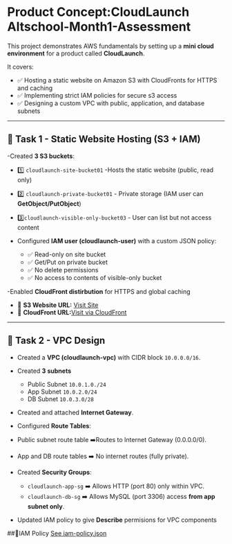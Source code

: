 #  Product Concept:CloudLaunch Altschool-Month1-Assessment

This project demonstrates AWS fundamentals by setting up a **mini cloud environment** for a product called **CloudLaunch**.  

It covers:
- ✅ Hosting a static website on Amazon S3 with CloudFronts for HTTPS and   caching
- ✅ Implementing strict IAM policies for secure s3 access
- ✅ Designing a custom VPC with public, application, and database subnets

----
## 📌 Task 1 - Static Website Hosting (S3 + IAM)
-Created **3 S3 buckets**:
- 1️⃣ `cloudlaunch-site-bucket01` -Hosts the static website (public, read only)
- 2️⃣ `cloudlaunch-private-bucket01` - Private storage (IAM user can **GetObject/PutObject**)
- 3️⃣`cloudlaunch-visible-only-bucket03` - User can list but not access content

- Configured **IAM user (cloudlaunch-user)** with a custom JSON policy:
  - ✅ Read-only on site bucket
  - ✅ Get/Put on private bucket
  - ✅ No delete permissions
  - ✅ No access to contents of visible-only bucket

-Enabled **CloudFront distirbution** for HTTPS and global caching  
- 🔗 **S3 Website URL:** [Visit Site](http://cloudlaunch-site-bucket01.s3-website-eu-west-1.amazonaws.com/)  
- 🔗 **CloudFront URL:**[Visit via CloudFront](https://d3tlbzfxua5xg7.cloudfront.net/)

---
## 📌 Task 2 - VPC Design
- Created a **VPC (cloudlaunch-vpc)** with CIDR block `10.0.0.0/16`.
- Created **3 subnets**
   - Public Subnet `10.0.1.0./24`
   - App Subnet `10.0.2.0/24`
   - DB Subnet `10.0.3.0/28`

- Created and attached **Internet Gateway**.
- Configured **Route Tables**:
 -  Public subnet route table ➡️Routes to Internet Gateway (0.0.0.0/0).
 -  App and DB route tables ➡️ No internet routes (fully private).  

- Created  **Security Groups**:
  - `cloudlaunch-app-sg` ➡️ Allows HTTP (port 80) only within VPC.
  - `cloudlaunch-db-sg` ➡️ Allows MySQL (port 3306) access **from app subnet only**.

- Updated IAM policy to give **Describe** permisions for VPC components

##📄IAM Policy
[See iam-policy.json](./iam-policy.json)
